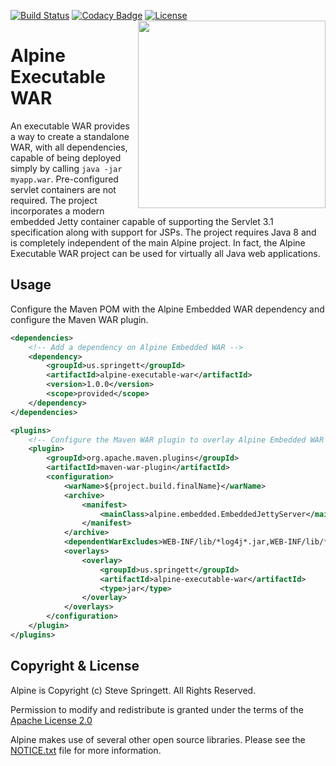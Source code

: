 [![Build Status](https://travis-ci.org/stevespringett/Alpine.svg?branch=master)](https://travis-ci.org/stevespringett/Alpine)
[![Codacy Badge](https://api.codacy.com/project/badge/Grade/cefa2866cbc24deeb7fbc83b8f71ad60)](https://www.codacy.com/app/stevespringett/Alpine?utm_source=github.com&amp;utm_medium=referral&amp;utm_content=stevespringett/Alpine&amp;utm_campaign=Badge_Grade)
[![License][license-image]][license-url]
<img src="http://stevespringett.github.io/alpine/images/Alpine.svg" width="300" align="right">

Alpine Executable WAR
=========

An executable WAR provides a way to create a standalone WAR, with all dependencies, capable of being deployed
simply by calling `java -jar myapp.war`. Pre-configured servlet containers are not required. The project 
incorporates a modern embedded Jetty container capable of supporting the Servlet 3.1 specification along with
support for JSPs. The project requires Java 8 and is completely independent of the main Alpine project. In fact,
the Alpine Executable WAR project can be used for virtually all Java web applications.


Usage
-

Configure the Maven POM with the Alpine Embedded WAR dependency and configure the Maven WAR plugin.

```xml
<dependencies>
    <!-- Add a dependency on Alpine Embedded WAR -->
    <dependency>
        <groupId>us.springett</groupId>
        <artifactId>alpine-executable-war</artifactId>
        <version>1.0.0</version>
        <scope>provided</scope>
    </dependency>
</dependencies>

<plugins>
    <!-- Configure the Maven WAR plugin to overlay Alpine Embedded WAR -->
    <plugin>
        <groupId>org.apache.maven.plugins</groupId>
        <artifactId>maven-war-plugin</artifactId>
        <configuration>
            <warName>${project.build.finalName}</warName>
            <archive>
                <manifest>
                    <mainClass>alpine.embedded.EmbeddedJettyServer</mainClass>
                </manifest>
            </archive>
            <dependentWarExcludes>WEB-INF/lib/*log4j*.jar,WEB-INF/lib/*slf4j*.jar</dependentWarExcludes>
            <overlays>
                <overlay>
                    <groupId>us.springett</groupId>
                    <artifactId>alpine-executable-war</artifactId>
                    <type>jar</type>
                </overlay>
            </overlays>
        </configuration>
    </plugin>
</plugins>
```

Copyright & License
-

Alpine is Copyright (c) Steve Springett. All Rights Reserved.

Permission to modify and redistribute is granted under the terms of the 
[Apache License 2.0](https://github.com/stevespringett/alpine/blob/master/LICENSE.txt)

Alpine makes use of several other open source libraries. Please see
the [NOTICE.txt](https://github.com/stevespringett/alpine/blob/master/NOTICE.txt) file for more information.


[license-image]: https://img.shields.io/badge/license-apache%20v2-brightgreen.svg
[license-url]: https://github.com/stevespringett/alpine/blob/master/LICENSE.txt
